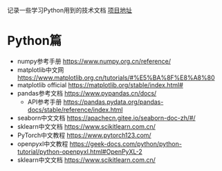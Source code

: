 记录一些学习Python用到的技术文档 [项目地址](https://github.com/zenithfalco/Learning-Files)
# Python篇
- numpy参考手册 <https://www.numpy.org.cn/reference/>
- matplotlib中文网 <https://www.matplotlib.org.cn/tutorials/#%E5%BA%8F%E8%A8%80>
- matplotlib official <https://matplotlib.org/stable/index.html#>
- pandas参考文档 <https://www.pypandas.cn/docs/>
  - API参考手册 <https://pandas.pydata.org/pandas-docs/stable/reference/index.html> 
- seaborn中文文档 <https://apachecn.gitee.io/seaborn-doc-zh/#/>
- sklearn中文文档 <https://www.scikitlearn.com.cn/>
- PyTorch中文教程 <https://www.pytorch123.com/>
- openpyxl中文教程 <https://geek-docs.com/python/python-tutorial/python-openpyxl.html#OpenPyXL-2>
- sklearn中文文档 <https://www.scikitlearn.com.cn/>
